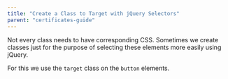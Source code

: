 ```yaml
---
title: "Create a Class to Target with jQuery Selectors"
parent: "certificates-guide"
---
```


Not every class needs to have corresponding CSS. Sometimes we create classes just for the purpose of selecting these elements more easily using jQuery.

For this we use the `target` class on the `button` elements.
